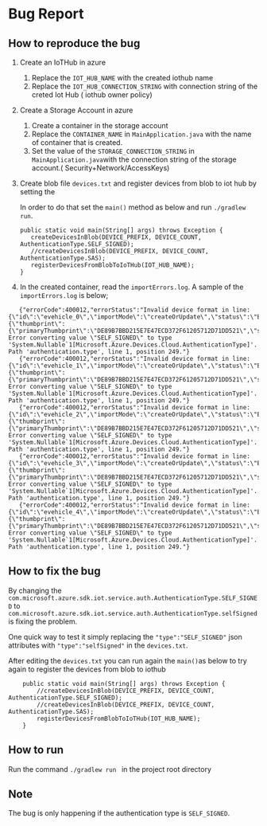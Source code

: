# Bug Report

## How to reproduce the bug

1. Create an IoTHub in azure
   1. Replace the `IOT_HUB_NAME` with the created iothub name
   2. Replace the `IOT_HUB_CONNECTION_STRING` with connection string of the creted Iot Hub ( iothub owner policy)

2. Create a Storage Account in azure
   1. Create a container in the storage account
   2. Replace the `CONTAINER_NAME` in `MainApplication.java` with the name of container that is created.
   3. Set the value of the `STORAGE_CONNECTION_STRING` in `MainApplication.java`with the connection string of the storage account.( Security+Network/AccessKeys)

3. Create blob file `devices.txt` and register devices from blob to iot hub by setting the

   In order to do that set the `main()` method as below and run `./gradlew run`.
   ````  
   public static void main(String[] args) throws Exception {
      createDevicesInBlob(DEVICE_PREFIX, DEVICE_COUNT, AuthenticationType.SELF_SIGNED);
      //createDevicesInBlob(DEVICE_PREFIX, DEVICE_COUNT, AuthenticationType.SAS);
      registerDevicesFromBlobToIoTHub(IOT_HUB_NAME);
   }
   ````
   
4. In the created container, read the `importErrors.log`. A sample of the `importErrors.log` is below;

```
   {"errorCode":400012,"errorStatus":"Invalid device format in line: {\"id\":\"evehicle_0\",\"importMode\":\"createOrUpdate\",\"status\":\"Enabled\",\"authentication\":{\"thumbprint\":{\"primaryThumbprint\":\"DE89B7BBD215E7E47ECD372F61205712D71DD521\",\"secondaryThumbprint\":\"DE89B7BBD215E7E47ECD372F61205712D71DD521\"},\"type\":\"SELF_SIGNED\"}}. Error converting value \"SELF_SIGNED\" to type 'System.Nullable`1[Microsoft.Azure.Devices.Cloud.AuthenticationType]'. Path 'authentication.type', line 1, position 249."}
   {"errorCode":400012,"errorStatus":"Invalid device format in line: {\"id\":\"evehicle_1\",\"importMode\":\"createOrUpdate\",\"status\":\"Enabled\",\"authentication\":{\"thumbprint\":{\"primaryThumbprint\":\"DE89B7BBD215E7E47ECD372F61205712D71DD521\",\"secondaryThumbprint\":\"DE89B7BBD215E7E47ECD372F61205712D71DD521\"},\"type\":\"SELF_SIGNED\"}}. Error converting value \"SELF_SIGNED\" to type 'System.Nullable`1[Microsoft.Azure.Devices.Cloud.AuthenticationType]'. Path 'authentication.type', line 1, position 249."}
   {"errorCode":400012,"errorStatus":"Invalid device format in line: {\"id\":\"evehicle_2\",\"importMode\":\"createOrUpdate\",\"status\":\"Enabled\",\"authentication\":{\"thumbprint\":{\"primaryThumbprint\":\"DE89B7BBD215E7E47ECD372F61205712D71DD521\",\"secondaryThumbprint\":\"DE89B7BBD215E7E47ECD372F61205712D71DD521\"},\"type\":\"SELF_SIGNED\"}}. Error converting value \"SELF_SIGNED\" to type 'System.Nullable`1[Microsoft.Azure.Devices.Cloud.AuthenticationType]'. Path 'authentication.type', line 1, position 249."}
   {"errorCode":400012,"errorStatus":"Invalid device format in line: {\"id\":\"evehicle_3\",\"importMode\":\"createOrUpdate\",\"status\":\"Enabled\",\"authentication\":{\"thumbprint\":{\"primaryThumbprint\":\"DE89B7BBD215E7E47ECD372F61205712D71DD521\",\"secondaryThumbprint\":\"DE89B7BBD215E7E47ECD372F61205712D71DD521\"},\"type\":\"SELF_SIGNED\"}}. Error converting value \"SELF_SIGNED\" to type 'System.Nullable`1[Microsoft.Azure.Devices.Cloud.AuthenticationType]'. Path 'authentication.type', line 1, position 249."}
   {"errorCode":400012,"errorStatus":"Invalid device format in line: {\"id\":\"evehicle_4\",\"importMode\":\"createOrUpdate\",\"status\":\"Enabled\",\"authentication\":{\"thumbprint\":{\"primaryThumbprint\":\"DE89B7BBD215E7E47ECD372F61205712D71DD521\",\"secondaryThumbprint\":\"DE89B7BBD215E7E47ECD372F61205712D71DD521\"},\"type\":\"SELF_SIGNED\"}}. Error converting value \"SELF_SIGNED\" to type 'System.Nullable`1[Microsoft.Azure.Devices.Cloud.AuthenticationType]'. Path 'authentication.type', line 1, position 249."}
```

## How to fix the bug
By changing the `com.microsoft.azure.sdk.iot.service.auth.AuthenticationType.SELF_SIGNED` to `com.microsoft.azure.sdk.iot.service.auth.AuthenticationType.selfSigned` is fixing the problem.

One quick way to test it simply replacing the `"type":"SELF_SIGNED"` json attributes with `"type":"selfSigned"` in the `devices.txt`.

After editing the `devices.txt` you can run again the `main()`as below to try again to register the devices from blob to iothub
```
    public static void main(String[] args) throws Exception {
        //createDevicesInBlob(DEVICE_PREFIX, DEVICE_COUNT, AuthenticationType.SELF_SIGNED);
        //createDevicesInBlob(DEVICE_PREFIX, DEVICE_COUNT, AuthenticationType.SAS);
        registerDevicesFromBlobToIoTHub(IOT_HUB_NAME);
    }
```



## How to run
Run the command `./gradlew run ` in the project root directory

## Note 
The bug is only happening if the authentication type is `SELF_SIGNED`. 